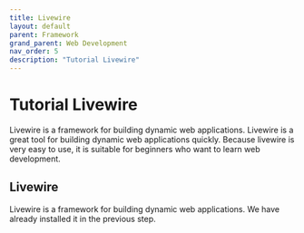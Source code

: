 ```yaml
---
title: Livewire
layout: default
parent: Framework
grand_parent: Web Development
nav_order: 5
description: "Tutorial Livewire"
---
```


# Tutorial Livewire

Livewire is a framework for building dynamic web applications. Livewire is a great tool for building dynamic web applications quickly. Because livewire is very easy to use, it is suitable for beginners who want to learn web development.

## Livewire

Livewire is a framework for building dynamic web applications. We have already installed it in the previous step.